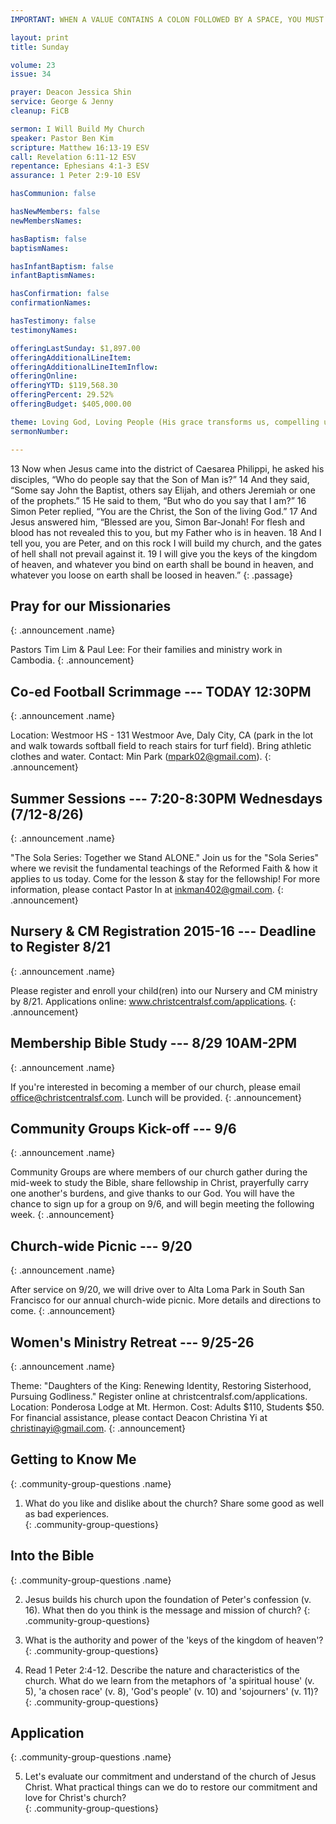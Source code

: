 ```yaml
---
IMPORTANT: WHEN A VALUE CONTAINS A COLON FOLLOWED BY A SPACE, YOU MUST USE &#58;

layout: print
title: Sunday

volume: 23
issue: 34

prayer: Deacon Jessica Shin
service: George & Jenny
cleanup: FiCB

sermon: I Will Build My Church
speaker: Pastor Ben Kim
scripture: Matthew 16:13-19 ESV
call: Revelation 6:11-12 ESV
repentance: Ephesians 4:1-3 ESV
assurance: 1 Peter 2:9-10 ESV

hasCommunion: false

hasNewMembers: false
newMembersNames:

hasBaptism: false
baptismNames: 

hasInfantBaptism: false
infantBaptismNames: 

hasConfirmation: false
confirmationNames: 

hasTestimony: false
testimonyNames:

offeringLastSunday: $1,897.00
offeringAdditionalLineItem: 
offeringAdditionalLineItemInflow: 
offeringOnline:
offeringYTD: $119,568.30
offeringPercent: 29.52% 
offeringBudget: $405,000.00

theme: Loving God, Loving People (His grace transforms us, compelling us to love others)
sermonNumber: 

---
```


13 Now when Jesus came into the district of Caesarea Philippi, he asked his disciples, “Who do people say that the Son of Man is?” 14 And they said, “Some say John the Baptist, others say Elijah, and others Jeremiah or one of the prophets.” 15 He said to them, “But who do you say that I am?” 16 Simon Peter replied, “You are the Christ, the Son of the living God.” 17 And Jesus answered him, “Blessed are you, Simon Bar-Jonah! For flesh and blood has not revealed this to you, but my Father who is in heaven. 18 And I tell you, you are Peter, and on this rock I will build my church, and the gates of hell shall not prevail against it. 19 I will give you the keys of the kingdom of heaven, and whatever you bind on earth shall be bound in heaven, and whatever you loose on earth shall be loosed in heaven.”
{: .passage}


## Pray for our Missionaries
{: .announcement .name}

Pastors Tim Lim & Paul Lee: For their families and ministry work in Cambodia.
{: .announcement}

## Co-ed Football Scrimmage --- TODAY 12:30PM
{: .announcement .name}

Location: Westmoor HS - 131 Westmoor Ave, Daly City, CA (park in the lot and walk towards softball field to reach stairs for turf field). Bring athletic clothes and water. Contact: Min Park (mpark02@gmail.com).
{: .announcement}

## Summer Sessions --- 7:20-8:30PM Wednesdays (7/12-8/26)
{: .announcement .name}

"The Sola Series: Together we Stand ALONE." Join us for the "Sola Series" where we revisit the fundamental teachings of the Reformed Faith & how it applies to us today. Come for the lesson & stay for the fellowship! For more information, please contact Pastor In at inkman402@gmail.com.
{: .announcement}

## Nursery & CM Registration 2015-16 --- Deadline to Register 8/21
{: .announcement .name}

Please register and enroll your child(ren) into our Nursery and CM ministry by 8/21. Applications online: www.christcentralsf.com/applications.
{: .announcement}

## Membership Bible Study --- 8/29 10AM-2PM
{: .announcement .name}

If you're interested in becoming a member of our church, please email office@christcentralsf.com. Lunch will be provided. 
{: .announcement}

## Community Groups Kick-off --- 9/6
{: .announcement .name}

Community Groups are where members of our church gather during the mid-week to study the Bible, share fellowship in Christ, prayerfully carry one another's burdens, and give thanks to our God. You will have the chance to sign up for a group on 9/6, and will begin meeting the following week.
{: .announcement}

## Church-wide Picnic --- 9/20
{: .announcement .name}

After service on 9/20, we will drive over to Alta Loma Park in South San Francisco for our annual church-wide picnic. More details and directions to come.
{: .announcement}

## Women's Ministry Retreat --- 9/25-26
{: .announcement .name}

Theme: "Daughters of the King: Renewing Identity, Restoring Sisterhood, Pursuing Godliness." Register online at christcentralsf.com/applications. Location: Ponderosa Lodge at Mt. Hermon. Cost: Adults $110, Students $50. For financial assistance, please contact Deacon Christina Yi at christinayi@gmail.com. 
{: .announcement}









## Getting to Know Me
{: .community-group-questions .name}

1) What do you like and dislike about the church? Share some good as well as bad experiences.  
{: .community-group-questions}

## Into the Bible
{: .community-group-questions .name}

2) Jesus builds his church upon the foundation of Peter's confession (v. 16). What then do you think is the message and mission of church? 
{: .community-group-questions}

3) What is the authority and power of the 'keys of the kingdom of heaven'?  
{: .community-group-questions}

4) Read 1 Peter 2:4-12. Describe the nature and characteristics of the church. What do we learn from the metaphors of 'a spiritual house' (v. 5), 'a chosen race' (v. 8), 'God's people' (v. 10) and 'sojourners' (v. 11)?
{: .community-group-questions}

## Application
{: .community-group-questions .name}

5) Let's evaluate our commitment and understand of the church of Jesus Christ. What practical things can we do to restore our commitment and love for Christ's church?    
{: .community-group-questions}

 